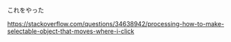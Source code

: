 これをやった

https://stackoverflow.com/questions/34638942/processing-how-to-make-selectable-object-that-moves-where-i-click